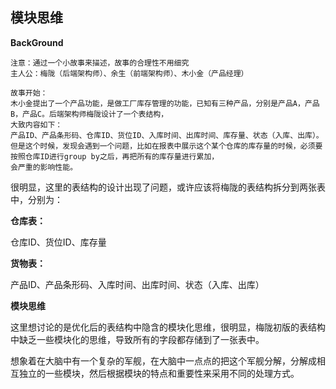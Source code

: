## 模块思维

**BackGround**

```
注意：通过一个小故事来描述，故事的合理性不用细究
主人公：梅陇（后端架构师）、余生（前端架构师）、木小金（产品经理）

故事开始：
木小金提出了一个产品功能，是做工厂库存管理的功能，已知有三种产品，分别是产品A，产品B，产品C。后端架构师梅陇设计了一个表结构，
大致内容如下：
产品ID、产品条形码、仓库ID、货位ID、入库时间、出库时间、库存量、状态（入库、出库）。
但是这个时候，发现会遇到一个问题，比如在报表中展示这个某个仓库的库存量的时候，必须要按照仓库ID进行group by之后，再把所有的库存量进行累加，
会严重的影响性能。
```

很明显，这里的表结构的设计出现了问题，或许应该将梅陇的表结构拆分到两张表中，分别为：

**仓库表：**

仓库ID、货位ID、库存量

**货物表：**

产品ID、产品条形码、入库时间、出库时间、状态（入库、出库）

**模块思维**

这里想讨论的是优化后的表结构中隐含的模块化思维，很明显，梅陇初版的表结构中缺乏一些模块化的思维，导致所有的字段都存储到了一张表中。

想象着在大脑中有一个复杂的军舰，在大脑中一点点的把这个军舰分解，分解成相互独立的一些模块，然后根据模块的特点和重要性来采用不同的处理方式。
